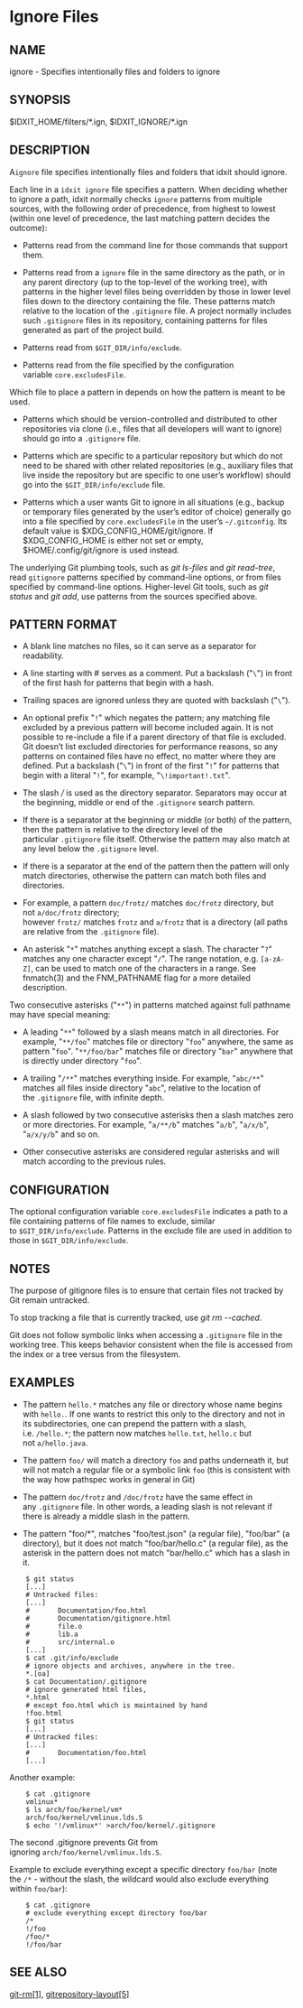 # Ignore Files

## NAME

ignore - Specifies intentionally files and folders to ignore

## SYNOPSIS

$IDXIT\_HOME/filters/\*.ign, $IDXIT\_IGNORE/\*.ign

## DESCRIPTION

A`ignore` file specifies intentionally files and folders that idxit should ignore.

Each line in a `idxit ignore` file specifies a pattern. When deciding whether to ignore a path, idxit normally checks `ignore` patterns from multiple sources, with the following order of precedence, from highest to lowest (within one level of precedence, the last matching pattern decides the outcome):

*   Patterns read from the command line for those commands that support them.
    
*   Patterns read from a `ignore` file in the same directory as the path, or in any parent directory (up to the top-level of the working tree), with patterns in the higher level files being overridden by those in lower level files down to the directory containing the file. These patterns match relative to the location of the `.gitignore` file. A project normally includes such `.gitignore` files in its repository, containing patterns for files generated as part of the project build.
    
*   Patterns read from `$GIT_DIR/info/exclude`.
    
*   Patterns read from the file specified by the configuration variable `core.excludesFile`.

Which file to place a pattern in depends on how the pattern is meant to be used.

*   Patterns which should be version-controlled and distributed to other repositories via clone (i.e., files that all developers will want to ignore) should go into a `.gitignore` file.
    
*   Patterns which are specific to a particular repository but which do not need to be shared with other related repositories (e.g., auxiliary files that live inside the repository but are specific to one user’s workflow) should go into the `$GIT_DIR/info/exclude` file.
    
*   Patterns which a user wants Git to ignore in all situations (e.g., backup or temporary files generated by the user’s editor of choice) generally go into a file specified by `core.excludesFile` in the user’s `~/.gitconfig`. Its default value is $XDG\_CONFIG\_HOME/git/ignore. If $XDG\_CONFIG\_HOME is either not set or empty, $HOME/.config/git/ignore is used instead.
    

The underlying Git plumbing tools, such as *git ls-files* and *git read-tree*, read `gitignore` patterns specified by command-line options, or from files specified by command-line options. Higher-level Git tools, such as *git status* and *git add*, use patterns from the sources specified above.

## PATTERN FORMAT

*   A blank line matches no files, so it can serve as a separator for readability.
    
*   A line starting with # serves as a comment. Put a backslash ("`\`") in front of the first hash for patterns that begin with a hash.
    
*   Trailing spaces are ignored unless they are quoted with backslash ("`\`").
    
*   An optional prefix "`!`" which negates the pattern; any matching file excluded by a previous pattern will become included again. It is not possible to re-include a file if a parent directory of that file is excluded. Git doesn’t list excluded directories for performance reasons, so any patterns on contained files have no effect, no matter where they are defined. Put a backslash ("`\`") in front of the first "`!`" for patterns that begin with a literal "`!`", for example, "`\!important!.txt`".
    
*   The slash */* is used as the directory separator. Separators may occur at the beginning, middle or end of the `.gitignore` search pattern.
    
*   If there is a separator at the beginning or middle (or both) of the pattern, then the pattern is relative to the directory level of the particular `.gitignore` file itself. Otherwise the pattern may also match at any level below the `.gitignore` level.
    
*   If there is a separator at the end of the pattern then the pattern will only match directories, otherwise the pattern can match both files and directories.
    
*   For example, a pattern `doc/frotz/` matches `doc/frotz` directory, but not `a/doc/frotz` directory; however `frotz/` matches `frotz` and `a/frotz` that is a directory (all paths are relative from the `.gitignore` file).
    
*   An asterisk "`*`" matches anything except a slash. The character "`?`" matches any one character except "`/`". The range notation, e.g. `[a-zA-Z]`, can be used to match one of the characters in a range. See fnmatch(3) and the FNM\_PATHNAME flag for a more detailed description.
    

Two consecutive asterisks ("`**`") in patterns matched against full pathname may have special meaning:

*   A leading "`**`" followed by a slash means match in all directories. For example, "`**/foo`" matches file or directory "`foo`" anywhere, the same as pattern "`foo`". "`**/foo/bar`" matches file or directory "`bar`" anywhere that is directly under directory "`foo`".
    
*   A trailing "`/**`" matches everything inside. For example, "`abc/**`" matches all files inside directory "`abc`", relative to the location of the `.gitignore` file, with infinite depth.
    
*   A slash followed by two consecutive asterisks then a slash matches zero or more directories. For example, "`a/**/b`" matches "`a/b`", "`a/x/b`", "`a/x/y/b`" and so on.
    
*   Other consecutive asterisks are considered regular asterisks and will match according to the previous rules.
    

## CONFIGURATION

The optional configuration variable `core.excludesFile` indicates a path to a file containing patterns of file names to exclude, similar to `$GIT_DIR/info/exclude`. Patterns in the exclude file are used in addition to those in `$GIT_DIR/info/exclude`.

## NOTES

The purpose of gitignore files is to ensure that certain files not tracked by Git remain untracked.

To stop tracking a file that is currently tracked, use *git rm --cached*.

Git does not follow symbolic links when accessing a `.gitignore` file in the working tree. This keeps behavior consistent when the file is accessed from the index or a tree versus from the filesystem.

## EXAMPLES

*   The pattern `hello.*` matches any file or directory whose name begins with `hello.`. If one wants to restrict this only to the directory and not in its subdirectories, one can prepend the pattern with a slash, i.e. `/hello.*`; the pattern now matches `hello.txt`, `hello.c` but not `a/hello.java`.
    
*   The pattern `foo/` will match a directory `foo` and paths underneath it, but will not match a regular file or a symbolic link `foo` (this is consistent with the way how pathspec works in general in Git)
    
*   The pattern `doc/frotz` and `/doc/frotz` have the same effect in any `.gitignore` file. In other words, a leading slash is not relevant if there is already a middle slash in the pattern.
    
*   The pattern "foo/\*", matches "foo/test.json" (a regular file), "foo/bar" (a directory), but it does not match "foo/bar/hello.c" (a regular file), as the asterisk in the pattern does not match "bar/hello.c" which has a slash in it.
    

```
    $ git status
    [...]
    # Untracked files:
    [...]
    #       Documentation/foo.html
    #       Documentation/gitignore.html
    #       file.o
    #       lib.a
    #       src/internal.o
    [...]
    $ cat .git/info/exclude
    # ignore objects and archives, anywhere in the tree.
    *.[oa]
    $ cat Documentation/.gitignore
    # ignore generated html files,
    *.html
    # except foo.html which is maintained by hand
    !foo.html
    $ git status
    [...]
    # Untracked files:
    [...]
    #       Documentation/foo.html
    [...]
```

Another example:

```
    $ cat .gitignore
    vmlinux*
    $ ls arch/foo/kernel/vm*
    arch/foo/kernel/vmlinux.lds.S
    $ echo '!/vmlinux*' >arch/foo/kernel/.gitignore
```

The second .gitignore prevents Git from ignoring `arch/foo/kernel/vmlinux.lds.S`.

Example to exclude everything except a specific directory `foo/bar` (note the `/*` - without the slash, the wildcard would also exclude everything within `foo/bar`):

```
    $ cat .gitignore
    # exclude everything except directory foo/bar
    /*
    !/foo
    /foo/*
    !/foo/bar
```

## SEE ALSO

[git-rm\[1\]](https://git-scm.com/docs/git-rm), [gitrepository-layout\[5\]](https://git-scm.com/docs/gitrepository-layout)
